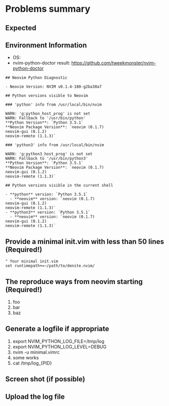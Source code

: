 # Problems summary


## Expected


## Environment Information

 * OS:
 * nvim-python-doctor result:
https://github.com/tweekmonster/nvim-python-doctor

```
## Neovim Python Diagnostic

- Neovim Version: NVIM v0.1.4-180-g2ba30a7

## Python versions visible to Neovim

### 'python' info from /usr/local/bin/nvim

WARN: 'g:python_host_prog' is not set
WARN: Fallback to '/usr/bin/python'
**Python Version**: `Python 3.5.1`
**Neovim Package Version**: `neovim (0.1.7)
neovim-gui (0.1.2)
neovim-remote (1.1.3)`

### 'python3' info from /usr/local/bin/nvim

WARN: 'g:python3_host_prog' is not set
WARN: Fallback to '/usr/bin/python3'
**Python Version**: `Python 3.5.1`
**Neovim Package Version**: `neovim (0.1.7)
neovim-gui (0.1.2)
neovim-remote (1.1.3)`

## Python versions visible in the current shell

- **python** version: `Python 3.5.1`
  - **neovim** version: `neovim (0.1.7)
neovim-gui (0.1.2)
neovim-remote (1.1.3)`
- **python3** version: `Python 3.5.1`
  - **neovim** version: `neovim (0.1.7)
neovim-gui (0.1.2)
neovim-remote (1.1.3)`
```


## Provide a minimal init.vim with less than 50 lines (Required!)

```vim
" Your minimal init.vim
set runtimepath+=~/path/to/denite.nvim/
```


## The reproduce ways from neovim starting (Required!)

 1. foo
 2. bar
 3. baz


## Generate a logfile if appropriate

 1. export NVIM_PYTHON_LOG_FILE=/tmp/log
 2. export NVIM_PYTHON_LOG_LEVEL=DEBUG
 3. nvim -u minimal.vimrc
 4. some works
 5. cat /tmp/log_{PID}


## Screen shot (if possible)


## Upload the log file
